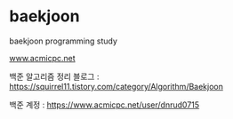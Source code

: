 # baekjoon
baekjoon programming study

www.acmicpc.net

백준 알고리즘 정리 블로그 : https://squirrel11.tistory.com/category/Algorithm/Baekjoon

백준 계정 : https://www.acmicpc.net/user/dnrud0715
